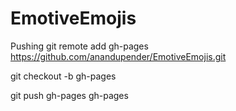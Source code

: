 # EmotiveEmojis

Pushing
git remote add gh-pages https://github.com/anandupender/EmotiveEmojis.git

git checkout -b gh-pages

git push gh-pages gh-pages
